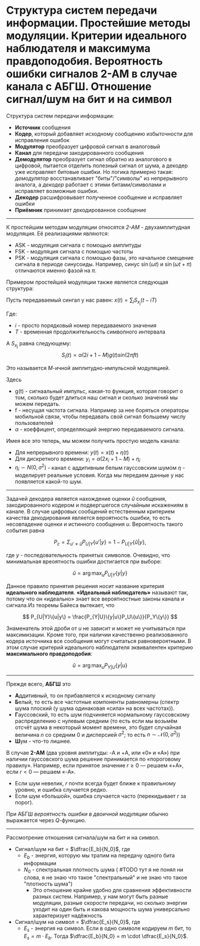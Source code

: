 # Структура систем передачи информации. Простейшие методы модуляции. Критерии идеального наблюдателя и максимума правдоподобия. Вероятность ошибки сигналов 2-АМ в случае канала с АБГШ. Отношение сигнал/шум на бит и на символ

Структура систем передачи информации:

* **Источник** сообщения
* **Кодер**, который добавляет исходному сообщению избыточности для исправления ошибок
* **Модулятор** преобразует цифровой сигнал в аналоговый
* **Канал** для передачи закодированного сообщения
* **Демодулятор** преобразует сигнал обратно из аналогового в цифровой, пытается отделить полезный сигнал от шума, а декодер уже исправляет битовые ошибки. Но логика примерно такая: *демодулятор* восстанавливает "биты"/"символы" из непрерывного аналога, а *декодер* работает с этими битами/символами и исправляет возможные ошибки.
* **Декодер** расшифровывает полученное сообщение и исправляет ошибки
* **Приёмник** принимает декодированное сообщение

---

К простейшим методам модуляции относятся *2-АМ* - двухамплитудная модуляция. Её реализациями являются:

* ASK - модуляция сигнала с помощью амплитуды
* FSK - модуляция сигнала с помощью частоты
* PSK - модуляция сигнала с помощью фазы, это начальное смещение сигнала в периоде синусоиды. Например, синус $\sin(\omega t)$ и $\sin(\omega t + \pi)$ отличаются именно фазой на $\pi$.

Примером простейшей модуляции также является следующая структура:

Пусть передаваемый сингал у нас равен:
$x(t) = \sum_i S_{x_j}(t - iT)$

Где: 
* $i$ - просто порядковый номер передаваемого значения
* $T$ - временная продолжительность символного интервала

А $S_{x_j}$ равна следующему:
$$S_i(t) = \alpha(2i + 1 - M )g(t)sin(2\pi ft)$$

Это называется $M$-ичной амплитудно-импульсной модуляцией. 

Здесь
* g(t) - сигнаальный импульс, какая-то функция, которая говорит о том, сколько будет длиться наш сигнал и сколько значений мы можем передать. 
* f - несущая частота сигнала. Например за нее боряться операторы мобильной связи, чтобы передавать свой сигнал большему числу пользователей
* $\alpha$ - коеффицент, определяющий энергию передаваемого сигнала. 

Имея все это теперь, мы можем получить простую модель канала:

* Для непрерывного времени: $y(t) = x(t) + \eta(t)$
* Для дискретного времени: $y_i = \alpha(2x_i + 1 - M) + \eta_i$
* $\eta_i \backsim N(0, \sigma^2)$ - канал с аддитивным белым гауссовским шумом
$\eta$ - моделирует реальные условия. Когда мы передаем данные у нас появляется какой-то шум. 
---

Задачей декодера является нахождение оценки $\hat{u}$ сообщения, закодированного кодером и подвергшегося случайным искажениям в канале. В случае цифровых сообщений естественным критерием качества декодирования является вероятность ошибки, то есть несовпадение оценки и истинного сообщения $u$. Вероятность такого события равна

$$
  P_c = \Sigma_{u' \ne \hat{u}}P_{U|Y}\{u'|y\} = 1 - P_{U|Y}\{\hat{u}|y\},
$$

где $y$ - последовательность принятых символов. Очевидно, что минимальная вреоятность ошибки достигается при выборе:

$$
  \hat{u} = \operatorname*{arg\,max}_u P_{U|Y}\{y|y\}
$$

Данное правило принятия решения носит название критерия **идеального наблюдателя**. **«Идеальный наблюдатель»** называют так, потому что он «идеально» знает все вероятностные законы канала и сигнала.Из теоремы Байеса вытекает, что

$$
  P_{U|Y}\{u|y\} = \frac{P_{Y|U}\{y|u\}P_U\{u\}}{P_Y\{y\}}
$$

Знаменатель этой дроби от $u$ не зависит и может не учитываться при максимизации. Кроме того, при наличии качественно реализованного кодера источника все сообщения могут считаться равновероятными. В этом случае критерий идеального наблюдателя эквивалентен критерию **максимального правдоподобия**:

$$
  \hat{u} = \operatorname*{arg\,max}_u P_{Y|U}\{y|u\}
$$

---

Прежде всего, **АБГШ** это

* **А**ддитивный, то он прибавляется к исходному сигналу
* **Б**елый, то есть все частотные компоненты равномерны (спектр шума плоский (у шума одинаковая «сила» на всех частотах)).
* **Г**ауссовский, то есть шум подчиняется нормальному гауссовскому распределению с нулевым средним (то есть если мы возьмём отсчёт шума в некоторый момент времени, это будет случайная величина $n$ со средним 0 и дисперсией $\sigma^2$; то есть $n \sim \mathcal{N}(0,\sigma^2)$)
* **Ш**ум - что-то лишнее.

В случае **2-АМ** (два уровня амплитуды: -A и +A, или «0» и «A») при наличии гауссовского шума решение принимается по «пороговому правилу». Например, если принятое значение $r \ge 0$ — решаем «+A», если $r < 0$ — решаем «-A».

* Если шум невелик, $r$ почти всегда будет ближе к правильному уровню, и ошибка случается редко.
* Если шум «большой», ошибка случается часто (перекидывает $r$ за порог).

При АБГШ *вероятность ошибки в двоичной модуляции* обычно выражается через $Q$-функцию.

---

Рассмотрение отношения сигнала/шум на бит и на символ.

* Сигнал/шум на бит = $\dfrac{E_b}{N_0}$, где
  * $E_b$ - энергия, которую мы тратим на передачу одного бита информации
  * $N_0$ - спектральная плотность шума ( #TODO тут я не понял ни слова, я не знаю что такое "спектральный" и не знаю что такое "плотность шума")
    * Это отношение крайне удобно для сравнения эффективности разных систем. Например, у нам могут быть разные модуляции, разные скорости передачи, но сколько энергии уходит на один быть и какова мощность шума универсально характеризует надёжность
* Сигнал/шум на символ = $\dfrac{E_s}{N_0}$, где
  * $E_s$ - энергия на символ. Если в одно символе кодируем $m$ бит, то $E_s = m \cdot E_b$. Тогда $\dfrac{E_b}{N_0} = m \cdot \dfrac{E_s}{N_0}$.
